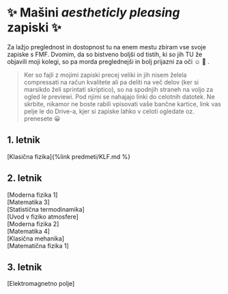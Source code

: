 # :sparkles: Mašini *aestheticly pleasing* zapiski :sparkles:
Za lažjo preglednost in dostopnost tu na enem mestu zbiram vse svoje zapiske s FMF. Dvomim, da so bistveno boljši od tistih, ki so jih TU že objavili moji kolegi, so pa morda preglednejši in bolj prijazni za oči :relaxed: :hibiscus: .

> Ker so fajli z mojimi zapiski precej veliki in jih nisem želela compressati na račun kvalitete ali pa deliti na več delov (ker si marsikdo želi sprintati skriptico), so na spodnjih straneh na voljo za ogled le previewi. Pod njimi se nahajajo linki do celotnih datotek. Ne skrbite, nikamor ne boste rabili vpisovati vaše bančne kartice, link vas pelje le do Drive-a, kjer si zapiske lahko v celoti ogledate oz. prenesete :grinning:

## 1. letnik
[Klasična fizika]{%link predmeti/KLF.md %}

## 2. letnik
[Moderna fizika 1] \
[Matematika 3] \
[Statistična termodinamika] \
[Uvod v fiziko atmosfere] \
[Moderna fizika 2] \
[Matematika 4] \
[Klasična mehanika] \
[Matematična fizika 1] 

## 3. letnik
[Elektromagnetno polje]

